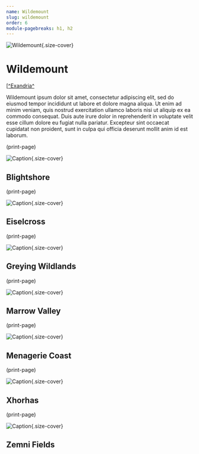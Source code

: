 ```yaml
---
name: Wildemount
slug: wildemount
order: 6
module-pagebreaks: h1, h2
---
```

![Wildemount](assets/img/placeholder_1920x1080.jpg){.size-cover}
# Wildemount
[[^Exandria^](exandria)

Wildemount ipsum dolor sit amet, consectetur adipiscing elit, sed do eiusmod tempor incididunt ut labore et dolore magna aliqua. Ut enim ad minim veniam, quis nostrud exercitation ullamco laboris nisi ut aliquip ex ea commodo consequat. Duis aute irure dolor in reprehenderit in voluptate velit esse cillum dolore eu fugiat nulla pariatur. Excepteur sint occaecat cupidatat non proident, sunt in culpa qui officia deserunt mollit anim id est laborum.





(print-page)

![Caption](assets/img/placeholder_1920x1080.jpg){.size-cover}
## Blightshore





(print-page)

![Caption](assets/img/placeholder_1920x1080.jpg){.size-cover}
## Eiselcross





(print-page)

![Caption](assets/img/placeholder_1920x1080.jpg){.size-cover}
## Greying Wildlands





(print-page)

![Caption](assets/img/placeholder_1920x1080.jpg){.size-cover}
## Marrow Valley





(print-page)

![Caption](assets/img/placeholder_1920x1080.jpg){.size-cover}
## Menagerie Coast





(print-page)

![Caption](assets/img/placeholder_1920x1080.jpg){.size-cover}
## Xhorhas





(print-page)

![Caption](assets/img/placeholder_1920x1080.jpg){.size-cover}
## Zemni Fields